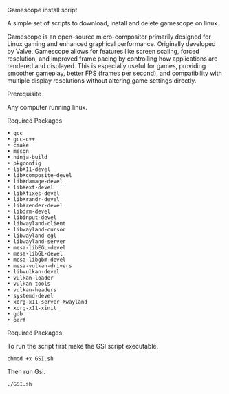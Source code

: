 ﻿Gamescope install script
 
A simple set of scripts to download, install and delete gamescope on linux.

Gamescope is an open-source micro-compositor primarily designed for Linux gaming and enhanced graphical performance. Originally developed by Valve, Gamescope allows for features like screen scaling, forced resolution, and improved frame pacing by controlling how applications are rendered and displayed. This is especially useful for games, providing smoother gameplay, better FPS (frames per second), and compatibility with multiple display resolutions without altering game settings directly.

Prerequisite

Any computer running linux.

Required Packages

    • gcc
    • gcc-c++
    • cmake
    • meson
    • ninja-build
    • pkgconfig
    • libX11-devel
    • libXcomposite-devel
    • libXdamage-devel
    • libXext-devel
    • libXfixes-devel
    • libXrandr-devel
    • libXrender-devel
    • libdrm-devel
    • libinput-devel
    • libwayland-client
    • libwayland-cursor
    • libwayland-egl
    • libwayland-server
    • mesa-libEGL-devel
    • mesa-libGL-devel
    • mesa-libgbm-devel
    • mesa-vulkan-drivers
    • libvulkan-devel
    • vulkan-loader
    • vulkan-tools
    • vulkan-headers
    • systemd-devel
    • xorg-x11-server-Xwayland
    • xorg-x11-xinit
    • gdb
    • perf

Required Packages

To run the script first make the GSI script executable.

`chmod +x GSI.sh`

Then run Gsi.

`./GSI.sh`
